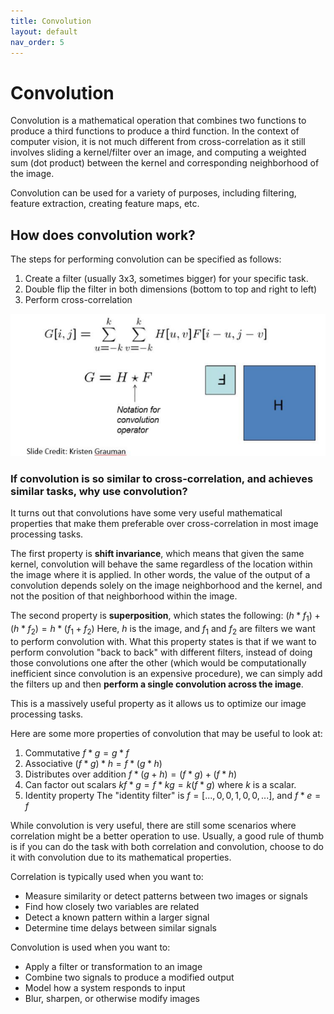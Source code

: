 ```yaml
---
title: Convolution
layout: default
nav_order: 5
---
```


# Convolution
Convolution is a mathematical operation that combines two functions to produce a third functions to produce a third function. In the context of computer vision, it is not much different from cross-correlation as it still involves sliding a kernel/filter over an image, and computing a weighted sum (dot product) between the kernel and corresponding neighborhood of the image. 

Convolution can be used for a variety of purposes, including filtering, feature extraction, creating feature maps, etc.

## How does convolution work?
The steps for performing convolution can be specified as follows:
1. Create a filter (usually 3x3, sometimes bigger) for your specific task. 
2. Double flip the filter in both dimensions (bottom to top and right to left)
3. Perform cross-correlation
   
![convolution visualization](convolution_img1.png)

### If convolution is so similar to cross-correlation, and achieves similar tasks, why use convolution?
It turns out that convolutions have some very useful mathematical properties that make them preferable over cross-correlation in most image processing tasks.

The first property is **shift invariance**, which means that given the same kernel, convolution will behave the same regardless of the location within the image where it is applied. In other words, the value of the output of a convolution depends solely on the image neighborhood and the kernel, and not the position of that neighborhood within the image.

The second property is **superposition**, which states the following:
$(h * f_1) + (h * f_2) = h * (f_1 + f_2)$
Here, $h$ is the image, and $f_1$ and $f_2$ are filters we want to perform convolution with. What this property states is that if we want to perform convolution "back to back" with different filters, instead of doing those convolutions one after the other (which would be computationally inefficient since convolution is an expensive procedure), we can simply add the filters up and then **perform a single convolution across the image**. 

This is a massively useful property as it allows us to optimize our image processing tasks.

Here are some more properties of convolution that may be useful to look at:
1. Commutative
	$f*g = g*f$
2. Associative
	 $(f*g) * h = f * (g*h)$
3. Distributes over addition
	$f * (g + h) = (f*g)+(f*h)$
4. Can factor out scalars
	$kf*g=f*kg = k(f*g)$ where $k$ is a scalar.
5. Identity property
	The "identity filter" is $f = [..., 0, 0, 1, 0, 0, ...]$, and $f*e=f$

While convolution is very useful, there are still some scenarios where correlation might be a better operation to use. 
Usually, a good rule of thumb is if you can do the task with both correlation and convolution, choose to do it with convolution due to its mathematical properties. 

Correlation is typically used when you want to:
- Measure similarity or detect patterns between two images or signals
- Find how closely two variables are related
- Detect a known pattern within a larger signal
- Determine time delays between similar signals

Convolution is used when you want to:
- Apply a filter or transformation to an image
- Combine two signals to produce a modified output
- Model how a system responds to input
- Blur, sharpen, or otherwise modify images
